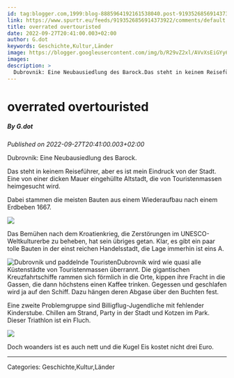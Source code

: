```yaml
---
id: tag:blogger.com,1999:blog-8885964192161538040.post-9193526856914373922
link: https://www.spurtr.eu/feeds/9193526856914373922/comments/default
title: overrated overtouristed
date: 2022-09-27T20:41:00.003+02:00
author: G.dot
keywords: Geschichte,Kultur,Länder
image: https://blogger.googleusercontent.com/img/b/R29vZ2xl/AVvXsEiGYy6B1iMkQhR7L9wz4VCM0w79-xqkmM8fQIqaNpoGOoiYRA_wbbRxlml0sDKhru7Hd8uWgEml1NPPGJBzhlzFMInH4bht1zXauXUQ6aqBZcePCV5z9A8HunIKmVRZIiu8tTkQ0cNLg0g/s72-c/1664108331425414-0.png
images: 
description: >
  Dubrovnik: Eine Neubausiedlung des Barock.Das steht in keinem Reiseführer, aber es ist mein Eindruck von der Stadt. Eine von einer dicken Mauer eingehüllte Altstadt, die von Touristenmassen heimgesucht wird.Dabei stammen die meisten Bauten aus einem Wiederaufbau nach einem Erdbeben 1667.&nbsp; Das Bemühen nach
---
```

# overrated overtouristed
##### By G.dot
_Published on 2022-09-27T20:41:00.003+02:00_

Dubrovnik: Eine Neubausiedlung des Barock.

Das steht in keinem Reiseführer, aber es ist mein Eindruck von der Stadt. Eine von einer dicken Mauer eingehüllte Altstadt, die von Touristenmassen heimgesucht wird.

Dabei stammen die meisten Bauten aus einem Wiederaufbau nach einem Erdbeben 1667.   

[![](https://blogger.googleusercontent.com/img/b/R29vZ2xl/AVvXsEiGYy6B1iMkQhR7L9wz4VCM0w79-xqkmM8fQIqaNpoGOoiYRA_wbbRxlml0sDKhru7Hd8uWgEml1NPPGJBzhlzFMInH4bht1zXauXUQ6aqBZcePCV5z9A8HunIKmVRZIiu8tTkQ0cNLg0g/s1600/1664108331425414-0.png)](https://blogger.googleusercontent.com/img/b/R29vZ2xl/AVvXsEiGYy6B1iMkQhR7L9wz4VCM0w79-xqkmM8fQIqaNpoGOoiYRA_wbbRxlml0sDKhru7Hd8uWgEml1NPPGJBzhlzFMInH4bht1zXauXUQ6aqBZcePCV5z9A8HunIKmVRZIiu8tTkQ0cNLg0g/s1600/1664108331425414-0.png)

Das Bemühen nach dem Kroatienkrieg, die Zerstörungen im UNESCO-Weltkulturerbe zu beheben, hat sein übriges getan. Klar, es gibt ein paar tolle Bauten in der einst reichen Handelsstadt, die Lage immerhin ist eins A. 

[](https://blogger.googleusercontent.com/img/b/R29vZ2xl/AVvXsEhIlPDvNP4dzLWXN9t92qblFmxid52OGKJ-SunB3iA_Bpz9cH_6XQq-ybHM5qVHwnqn0nmgr6R4myx4bXXkwNX9lliM1bIcusDM14sJOOBP7de18OtIZVxb3HYWtE1hRMtTBOht9DbHLeQ/s1600/1664108325800767-1.png)![Dubrovnik und paddelnde Touristen](https://blogger.googleusercontent.com/img/b/R29vZ2xl/AVvXsEhIlPDvNP4dzLWXN9t92qblFmxid52OGKJ-SunB3iA_Bpz9cH_6XQq-ybHM5qVHwnqn0nmgr6R4myx4bXXkwNX9lliM1bIcusDM14sJOOBP7de18OtIZVxb3HYWtE1hRMtTBOht9DbHLeQ/w400-h225/1664108325800767-1.png "Dubrovnik und paddelnde Touristen")Dubrovnik wird wie quasi alle Küstenstädte von Touristenmassen überrannt. Die gigantischen Kreuzfahrtschiffe rammen sich förmlich in die Orte, kippen ihre Fracht in die Gassen, die dann höchstens einen Kaffee trinken. Gegessen und geschlafen wird ja auf den Schiff. Dazu hängen deren Abgase über den Buchten fest. 

Eine zweite Problemgruppe sind Billigflug-Jugendliche mit fehlender Kinderstube. Chillen am Strand, Party in der Stadt und Kotzen im Park. Dieser Triathlon ist ein Fluch.

[![](https://blogger.googleusercontent.com/img/b/R29vZ2xl/AVvXsEh9ntDNwGdhTY0ENDm4yu5mj2j7Fd_n_be3eOvturvO_FZFtA6N2_0ZIZ7AGR82sAOHU_XIbTImh-e9xh4HuQSRKMzN8aWzq7GCJMUGXB50nosNhGly743w1iQW5XKoruFPCxVsuwLLzAI/s1600/1664300987069032-0.png)](https://blogger.googleusercontent.com/img/b/R29vZ2xl/AVvXsEh9ntDNwGdhTY0ENDm4yu5mj2j7Fd_n_be3eOvturvO_FZFtA6N2_0ZIZ7AGR82sAOHU_XIbTImh-e9xh4HuQSRKMzN8aWzq7GCJMUGXB50nosNhGly743w1iQW5XKoruFPCxVsuwLLzAI/s1600/1664300987069032-0.png)

  

Doch woanders ist es auch nett und die Kugel Eis kostet nicht drei Euro.

---
Categories: Geschichte,Kultur,Länder